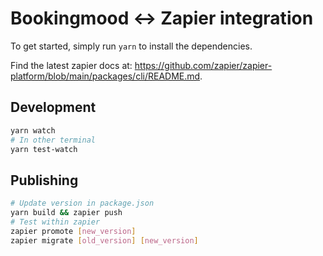 # Bookingmood <-> Zapier integration

To get started, simply run `yarn` to install the dependencies.

Find the latest zapier docs at: https://github.com/zapier/zapier-platform/blob/main/packages/cli/README.md.

## Development

```bash
yarn watch
# In other terminal
yarn test-watch
```

## Publishing

```bash
# Update version in package.json
yarn build && zapier push
# Test within zapier
zapier promote [new_version]
zapier migrate [old_version] [new_version]
```
